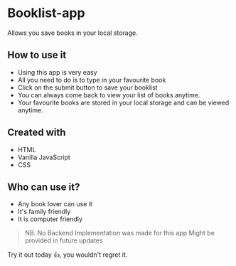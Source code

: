 # Booklist-app
Allows you save books in your local storage.

##  How to use it
- Using this app is very easy
- All you need to do is to type in your favourite book
- Click on the submit button to save your booklist
- You can always come back to view your list of books anytime.
- Your favourite books are stored in your local storage and can be viewed anytime.

## Created with
* HTML
* Vanilla JavaScript
* CSS

## Who can use it?
- Any book lover can use it
- It's family friendly
- It is computer friendly

> NB. No Backend Implementation was made for this app
> Might be provided in future updates

Try it out today 👍, you wouldn't regret it.
